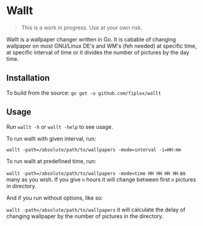# Wallt

> This is a work in progress. Use at your own risk.

Wallt is a wallpaper changer written in Go. It is cabable of changing wallpaper on most GNU/Linux DE's and WM's (feh needed) at specific time, at specific interval of time or it divides the number of pictures by the day time.

## Installation
To build from the source:
    `go get -u github.com/fiplox/wallt`

## Usage
Run `wallt -h` or `wallt -help` to see usage.

To run wallt with given interval, run:

`wallt -path=/absolute/path/to/wallpapers -mode=interval -i=HH:mm`

To run wallt at predefined time, run:

`wallt -path=/absolute/path/to/wallpapers -mode=time HH HH HH HH` as many as you wish.
If you give `n` hours it will change between first `n` pictures in directory.

And if you run without options, like so:

`wallt -path=/absolute/path/to/wallpapers` it will calculate the delay of changing wallpaper by the number of pictures in the directory.
